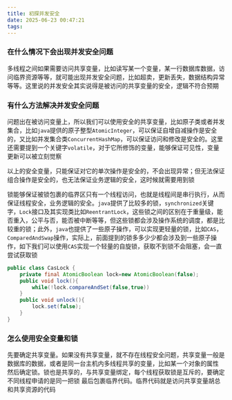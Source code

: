 ```yaml
---
title: 初探并发安全
date: 2025-06-23 00:47:21
tags:
---
```



### 在什么情况下会出现并发安全问题

多线程之间如果需要访问共享变量，比如读写某一个变量，某一行数据库数据，访问临界资源等等，就可能出现并发安全问题，比如超卖，更新丢失，数据结构异常等等。这里说的并发安全其实说得是被访问的共享变量的安全，逻辑不符合预期

### 有什么方法解决并发安全问题

问题出在被访问变量上，所以我们可以使用安全的共享变量，比如原子类或者并发集合，比如`java`提供的原子整型`AtomicInteger`，可以保证自增自减操作是安全的，又比如并发集合类`ConcurrentHashMap`，可以保证访问和修改是安全的。这里还需要提到一个关键字`volatile`，对于它所修饰的变量，能够保证可见性，变量更新可以被立刻觉察

以上的安全变量，只能保证对它的单次操作是安全的，不会出现异常；但无法保证组合操作是安全的，也无法保证业务逻辑的安全，这时候就需要用到锁

锁能够保证被锁包裹的临界区只有一个线程访问，也就是线程间是串行执行，从而保证线程安全，业务逻辑的安全。`java`提供了比较多的锁，`synchronized`关键字，`Lock`接口及其实现类比如`ReentrantLock`，这些锁之间的区别在于重量级，能否重入，公平与否，能否被中断等等，但这些锁都会涉及操作系统的调度，都是比较重的锁；此外，`java`也提供了一些原子操作，可以实现更轻量的锁，比如`CAS`，`ComparedAndSwap`操作，实际上，前面提到的锁多多少少都会涉及到一些原子操作，如下我们可以使用`CAS`实现一个轻量的自旋锁，获取不到锁不会阻塞，会一直尝试获取锁
```java
public class CasLock {
    private final AtomicBoolean lock=new AtomicBoolean(false);
    public void lock(){
        while(!lock.compareAndSet(false,true))
    }
    public void unlock(){
        lock.set(false);
    }
}
```

### 怎么使用安全变量和锁

先要确定共享变量。如果没有共享变量，就不存在线程安全问题，共享变量一般是数据库的数据，或者是同一台主机内多线程共享的变量，比如某一个对象的属性
然后确定锁。锁也是共享的，与共享变量绑定，每个线程获取锁是互斥的，要确定不同线程申请的是同一把锁
最后包裹临界代码。临界代码就是访问共享变量胡总和共享资源的代码

### 